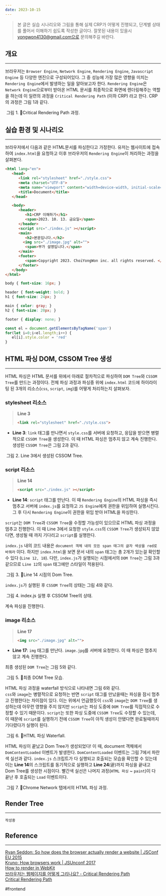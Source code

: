 ```yaml
---
date: 2023-10-15
---
```



> 본 글은 실습 시나리오와 그림을 통해 실제 CRP가 어떻게 진행되고, 단계별 상태를 풀어서 이해하기 쉽도록 작성한 글이다. 잘못된 내용이 있을시 yongwon4130@gmail.com으로 문의해주길 바란다.


## 개요
---
브라우저는 `Browser Engine`, `Network Engine`, `Rendering Engine`, `Javascript Engine` 등 다양한 엔진으로 구성되어있다.  그 중 성능에 가장 많은 영향을 미치는 `Rendering Engine`에서 발생하는 일을 알아보고자 한다. `Rendering Engine`은 `Network Engine`으로부터 받아온 HTML 문서를 최종적으로 화면에 렌더링해주는 역할을 하는데 이 일련의 과정을 `Critical Rendering Path` (이하 CRP) 라고 한다. CRP의 과정은 그림 1과 같다.  


<div class="img-container">
    <img class="img" src="https://i.imgur.com/a6uMzc4.png" alt=""/>
    <span class="caption">그림 1. Critical Rendering Path 과정.</span>
</div>



## 실습 환경 및 시나리오
---

브라우저에서 다음과 같은 HTML문서를 파싱한다고 가정한다.
유저는 웹사이트에 접속하여 `index.html`을 요청하고 이후 브라우저의 `Rendering Engine`이 처리하는 과정을 살펴본다.


```html {3,14,17} title="index.html"
<html lang="en">
   <head>
      <link rel="stylesheet" href="./style.css">
	  <meta charset="UTF-8">
	  <meta name="viewport" content="width=device-width, initial-scale=1.0">
	  <title>Document</title>
   </head>

   <body>
	  <header>
	     <h1>CRP 이해하기</h1>
	     <span>2023. 10. 13. 금요일</span>
	  </header>
	  <script src="./index.js" ></script>
	  <main>
	     <h2>본문입니다.</h2>
	    <img src="./image.jpg" alt="">
	     <span>부가 설명입니다.</span>
	  </main>
	  <footer>
	     <span>Copyright 2023. ChoiYongWon inc. all rights reserved. </span>
	  </footer>
   </body>
</html>
```



```css title="style.css"
body { font-size: 16px; }

header { font-weight: bold; }
h1 { font-size: 24px; }

main { color: gray; }
h2 { font-size: 20px; }

footer { display: none; }
```



```js title="index.js"
const el = document.getElementsByTagName('span')
for(let i=0;i<el.length;i++) {
   el[i].style.color = 'red'
}
```



## HTML 파싱 DOM, CSSOM Tree 생성
---

HTML 파싱은 HTML 문서를 위에서 아래로 절차적으로 파싱하여 `DOM Tree`와 `CSSOM Tree`를 만드는 과정이다. 전체 파싱 과정과 파싱중 위에 `index.html` 코드에 하이라이팅 된 3개의 리소스(`css`, `script`, `img`)를 어떻게 처리하는지 살펴보자.  

### stylesheet 리소스

> **Line 3**
 > ```html 
 > <link rel="stylesheet" href="./style.css">
 > ```

- **Line 3**: `link` 태그를 만나면서 `style.css`를 서버에 요청하고, 응답을 받으면 병렬적으로 `CSSOM Tree`을 생성한다. 이 때 HTML 파싱은 멈추지 않고 계속 진행한다. 생성된 `CSSOM Tree`은 그림 2과 같다.


<div class="img-container">
    <img class="img" src="https://i.imgur.com/Bp4w6Zi.png" alt=""/>
    <span class="caption">그림 2. Line 3에서 생성된 CSSOM Tree.</span>
</div>

### script 리소스

> **Line 14**
 > ```html 
 > <script src="./index.js" ></script>
 > ```

- **Line 14**: `script` 태그를 만난다. 이 때 `Rendering Engine`의 HTML 파싱을 즉시 멈추고 서버에 `index.js`를 요청하고 `JS Engine`에게 권한을 위임하여 실행시킨다. 그 후 다시 `Rendering Engine`이 권한을 위임 받아 HTML을 파싱한다.  


`script`는 `DOM Tree`과 `CSSOM Tree`을 수정할 가능성이 있으므로 HTML 파싱 과정을 멈추고 진행한다. 이 때 Line 3에서 요청한 `style.css`의 `CSSOM Tree`가 생성되지 않았다면, 생성될 때 까지 기다리고 `script`를 실행한다.

`index.js` 내의 코드 내용은  `document 객체 내의 모든 span 태그의 글자 색상을 red로 바꿔라` 이다.
하지만 `index.html`을 보면 문서 내의 `span` 태그는 총 2개가 있는걸 확인할 수 있다 (`Line 12, 18`).  다만, `index.js`가 실행되는 시점에서의 `DOM Tree`는 그림 3과 같으므로 `Line 12`의 `span` 태그에만 스타일이 적용된다.


<div class="img-container">
    <img class="img" src="https://i.imgur.com/OROqubt.png" alt=""/>
    <span class="caption">그림 3. Line 14 시점의 Dom Tree.</span>
</div>

`index.js`가 실행된 후 `CSSOM Tree`의 상태는 그림 4와 같다.  

<div class="img-container">
    <img class="img" src="https://i.imgur.com/TSOgXPx.png" alt=""/>
    <span class="caption">그림 4. index.js 실행 후 CSSOM Tree의 상태.</span>
</div>

계속 파싱을 진행한다.  

### image 리소스

> **Line 17**
 > ```html 
 > <img src="./image.jpg" alt="">
 > ```

- **Line 17**: `img` 태그를 만난다. `image.jpg`를 서버에 요청한다. 이 때 파싱은 멈추지 않고 계속 진행한다.  

최종 생성된 `DOM Tree`는 그림 5와 같다.  


<div class="img-container">
    <img class="img" src="https://i.imgur.com/buvoo82.png" alt=""/>
    <span class="caption">그림 5. 최종 DOM Tree 모습.</span>
</div>

HTML 파싱 과정을 waterfall 방식으로 나타내면 그림 6와 같다.  
`css`와 `image`는 병렬적으로 요청하는 반면 `script` 태그를 만났을때는 파싱을 잠시 멈추고 진행한다는 차이점이 있다. 이는 위에서 언급했듯이 `css`와 `image`는 `DOM Tree`를 생성하는데 아무런 영향을 주지 않지만 `script`는 파싱 도중에 `DOM Tree`를 직접적으로 수정할 수 있기 때문이다. `script`는 또한 파싱 도중에 `CSSOM Tree`도 수정할 수 있는데, 이 때문에 `script`를 실행하기 전에 `CSSOM Tree`이 아직 생성이 안됐다면 완료될때까지 기다렸다가 실행이 된다. 


<div class="img-container">
    <img class="img" src="https://i.imgur.com/WnfFySr.png" alt=""/>
    <span class="caption">그림 6. HTML 파싱 Waterfall.</span>
</div>


HTML 파싱이 끝났고 Dom Tree가 생성되었다! 이 때, document 객체에서 `DomContentLoaded` 이벤트가 발생한다. `DomContentLoaded` 이벤트는 그림 7에서 파란색 실선과 같다. `index.js` 스크립트가 다 실행되고 호출되는 모습을 확인할 수 있는데 이는 **Line 14**의 스크립트를 동기적으로 실행하고 **Line 24**(끝)까지 파싱을 끝내고 Dom Tree를 생성한 시점이다. 빨간색 실선은 나머지 과정(`HTML 파싱` ~ `paint`)이 다 끝난 후 호출되는 `Load` 이벤트이다.

<div class="img-container">
    <img class="img" src="https://i.imgur.com/tlqPuvn.png" alt=""/>
    <span class="caption">그림 7. Chrome Network 탭에서의 HTML 파싱 과정.</span>
</div>


## Render Tree
---
`작성중`

## Reference

---

[Ryan Seddon: So how does the browser actually render a website | JSConf EU 2015](https://www.youtube.com/watch?v=SmE4OwHztCc)  
[Kruno: How browsers work | JSUnconf 2017](https://www.youtube.com/watch?v=0IsQqJ7pwhw)  
[How to render in WebKit](https://www.youtube.com/watch?v=RVnARGhhs9w)  
[브라우저는 웹페이지를 어떻게 그리나요? - Critical Rendering Path](https://m.post.naver.com/viewer/postView.nhn?volumeNo=8431285&memberNo=34176766)  
[Critical Rendering Path](https://web.dev/articles/critical-rendering-path?hl=ko)

#frontend
